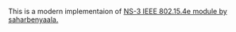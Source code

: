 This is a modern implementaion of [NS-3 IEEE 802.15.4e module by saharbenyaala.](https://github.com/saharbenyaala/ns-3-dev-TSCH)
